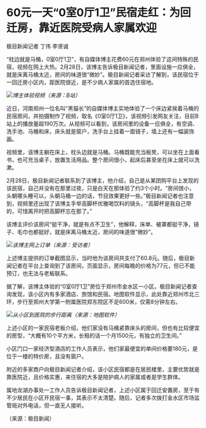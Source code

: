 # 60元一天“0室0厅1卫”民宿走红：为回迁房，靠近医院受病人家属欢迎

极目新闻记者 丁伟 李贤诚

“枕边就是马桶，0室0厅1卫”，有自媒体博主花费60元在郑州体验了这间特殊的民宿，视频在网上大热。2月28日，该博主告诉极目新闻记者，里面设施一应俱全，就是床离马桶太近，房间的味道很“微妙”。极目新闻记者采访了解到，该民宿位于一回迁房小区内，距医院很近，是不少病人家属的首选住宿地。

![](https://inews.gtimg.com/newsapp_bt/0/15696776772/1000)_博主体验视频（来源：B站）_

近日，河南郑州一位名叫“黑猫长”的自媒体博主实地体验了一个床边紧挨着马桶的民宿房间，并拍摄制作了视频，取名《0室0厅1卫》，该视频引发网友关注，目前B站上的播放量超190万次。从视频可以看到，该房间里的设备一应俱全，有空调、洗手池、马桶和床，床头就是窗户，洗手台上挂着一面镜子，墙上还有一幅装饰画。

视频里，该博主躺在床上，枕头边就是马桶。马桶既能充当板凳，可以坐在上面看书，也可充当桌子，放置生活用品。整个房间很小，起床后甚至坐在床上就可以洗漱。

2月28日，极目新闻记者联系到了该博主，他介绍，自己是从某团购平台上发现的该民宿，自己并没有在那里过夜，只是白天在那体验了约3个小时。“房间很小，头朝哪头睡可以，头朝马桶一边的话，节目效果更好一些。”极目新闻记者也注意到，视频里还出现了该博主手举高脚杯优雅喝饮料的镜头，“高脚杯是我自己带的，可惜离开时把高脚杯忘在那了。”

该博主评价该房间“挺干净，就是有点不卫生”，他解释，床单、被罩都挺干净，镜子、毛巾也都挺好，就是床离马桶太近，房间的味道很“微妙”。

![](https://inews.gtimg.com/news_bt/Okn-ZhtXsgkbsmyF4cWhhS2hqO9NDFGMGWdCRzO2OrOTcAA/1000)_该博主网上订单（来源：受访者）_

上述博主提供的订单截图显示，当时他为该房间共支付了60.8元。随后，极目新闻记者在平台上查询到了该房间，页面显示，房间每晚的价格为77元，但已不能预订，也无法与老板联系。

据了解，该博主体验的“0室0厅1卫”房位于郑州市金水区一小区。极目新闻记者查询发现，该小区内有多家酒店、旅馆和民宿。地图软件显示，此处靠近郑州市北三环，步行至郑州大学第一附属医院郑东院区不足600米，仅需8分钟左右。

![](https://inews.gtimg.com/newsapp_bt/0/15696776780/1000)_从小区到医院的步行距离（来源：地图软件）_

上述小区的一家民宿老板介绍，他们家没有马桶紧靠床头的房间，但也有比较便宜的房型，“大概有10个平方米，长租的话一个月1500元，有独立的卫生间。”

小区门口一家经济型酒店的工作人员表示，他们家最便宜的单间价格要180元，是位于一楼的特价房，且没有窗户。

附近的多家商户向极目新闻记者介绍，该小区民宿都是在居民楼里，主要优势就是靠医院近，且价格实惠，来住宿的大多是陪护病人的家属或者是学生群体。

属地龙湖办事处一工作人员告诉极目新闻记者，上述小区属于回迁安置房，至于有不少居民在小区开民宿一事，其表示不太清楚。随后，记者多次拨打金水区市场监管局对外电话，但一直无人接听。

（来源：极目新闻）

